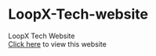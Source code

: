 # LoopX-Tech-website
LoopX Tech Website<br>
[Click here](https://www.loopx.ml) to view this website
